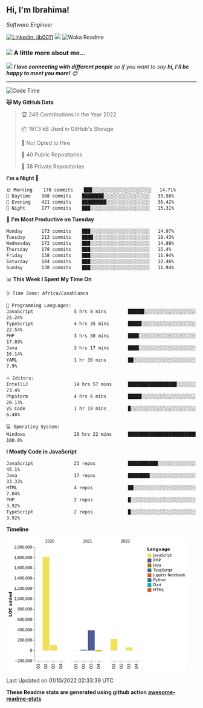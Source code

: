 <h2>Hi, I'm Ibrahima! </h2>
<p><em>Software Engineer 
</em></p>


[![Linkedin: iib0011](https://img.shields.io/badge/-iib0011-blue?style=flat-square&logo=Linkedin&logoColor=white&link=https://www.linkedin.com/in/iib0011/)](https://www.linkedin.com/in/iib0011/)
![](https://visitor-badge.glitch.me/badge?page_id=iib0011)
![Waka Readme](https://github.com/iib0011/iib0011/workflows/Waka%20Readme/badge.svg)


### <img src="https://media.giphy.com/media/VgCDAzcKvsR6OM0uWg/giphy.gif" width="50"> A little more about me...  


<img src="https://media.giphy.com/media/LnQjpWaON8nhr21vNW/giphy.gif" width="60"> <em><b>I love connecting with different people</b> so if you want to say <b>hi, I'll be happy to meet you more!</b> 😊</em>

---
<!--START_SECTION:waka-->
![Code Time](http://img.shields.io/badge/Code%20Time-1%2C152%20hrs%2046%20mins-blue)

**🐱 My GitHub Data** 

> 🏆 249 Contributions in the Year 2022
 > 
> 📦 197.3 kB Used in GitHub's Storage 
 > 
> 🚫 Not Opted to Hire
 > 
> 📜 40 Public Repositories 
 > 
> 🔑 38 Private Repositories  
 > 
**I'm a Night 🦉** 

```text
🌞 Morning    170 commits    ███░░░░░░░░░░░░░░░░░░░░░░   14.71% 
🌆 Daytime    388 commits    ████████░░░░░░░░░░░░░░░░░   33.56% 
🌃 Evening    421 commits    █████████░░░░░░░░░░░░░░░░   36.42% 
🌙 Night      177 commits    ███░░░░░░░░░░░░░░░░░░░░░░   15.31%

```
📅 **I'm Most Productive on Tuesday** 

```text
Monday       173 commits    ███░░░░░░░░░░░░░░░░░░░░░░   14.97% 
Tuesday      213 commits    ████░░░░░░░░░░░░░░░░░░░░░   18.43% 
Wednesday    172 commits    ███░░░░░░░░░░░░░░░░░░░░░░   14.88% 
Thursday     178 commits    ███░░░░░░░░░░░░░░░░░░░░░░   15.4% 
Friday       138 commits    ███░░░░░░░░░░░░░░░░░░░░░░   11.94% 
Saturday     144 commits    ███░░░░░░░░░░░░░░░░░░░░░░   12.46% 
Sunday       138 commits    ███░░░░░░░░░░░░░░░░░░░░░░   11.94%

```


📊 **This Week I Spent My Time On** 

```text
⌚︎ Time Zone: Africa/Casablanca

💬 Programming Languages: 
JavaScript               5 hrs 8 mins        ██████░░░░░░░░░░░░░░░░░░░   25.24% 
TypeScript               4 hrs 35 mins       █████░░░░░░░░░░░░░░░░░░░░   22.54% 
PHP                      3 hrs 38 mins       ████░░░░░░░░░░░░░░░░░░░░░   17.89% 
Java                     3 hrs 17 mins       ████░░░░░░░░░░░░░░░░░░░░░   16.14% 
YAML                     1 hr 36 mins        ██░░░░░░░░░░░░░░░░░░░░░░░   7.9%

🔥 Editors: 
IntelliJ                 14 hrs 57 mins      ██████████████████░░░░░░░   73.4% 
PhpStorm                 4 hrs 6 mins        █████░░░░░░░░░░░░░░░░░░░░   20.13% 
VS Code                  1 hr 19 mins        █░░░░░░░░░░░░░░░░░░░░░░░░   6.48%

💻 Operating System: 
Windows                  20 hrs 22 mins      █████████████████████████   100.0%

```

**I Mostly Code in JavaScript** 

```text
JavaScript               23 repos            ███████████░░░░░░░░░░░░░░   45.1% 
Java                     17 repos            ████████░░░░░░░░░░░░░░░░░   33.33% 
HTML                     4 repos             ██░░░░░░░░░░░░░░░░░░░░░░░   7.84% 
PHP                      2 repos             █░░░░░░░░░░░░░░░░░░░░░░░░   3.92% 
TypeScript               2 repos             █░░░░░░░░░░░░░░░░░░░░░░░░   3.92%

```


**Timeline**

![Chart not found](https://raw.githubusercontent.com/iib0011/iib0011/master/charts/bar_graph.png) 


 Last Updated on 01/10/2022 02:33:39 UTC
<!--END_SECTION:waka-->

**These Readme stats are generated using github action [awesome-readme-stats](https://github.com/iib0011/waka-readme-stats)**
